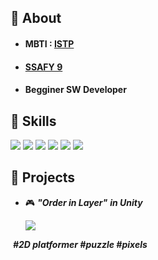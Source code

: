 ## :avocado: About

</div>

* #### MBTI  : [ISTP](https://www.16personalities.com/ko/%EC%84%B1%EA%B2%A9%EC%9C%A0%ED%98%95-istp)

* #### [SSAFY 9](https://www.ssafy.com) 

* #### Begginer SW Developer



## :kiwi_fruit: Skills



<img src="https://img.shields.io/badge/Python-3776AB?style=for-the-badge&logo=Python&logoColor=f5dd42"/>&nbsp;<img src="https://img.shields.io/badge/JavaScript-F7DF1E?style=for-the-badge&logo=JavaScript&logoColor=1c1c1c"/>&nbsp;<img src="https://img.shields.io/badge/Unity-afb0a5?style=for-the-badge&logo=Unity&logoColor=FFFFFF"/>&nbsp;<img src="https://img.shields.io/badge/C++-00599C?style=for-the-badge&logo=cplusplus&logoColor=ffffff"/>&nbsp;<img src="https://img.shields.io/badge/GitHub-181717?style=for-the-badge&logo=GitHub&logoColor=white"/>&nbsp;<img src="https://img.shields.io/badge/Aseprite-81f7d2?style=for-the-badge&logo=Aseprite&logoColor=000000"/>



</div>



## :pear: Projects

* :video_game: ***"Order in Layer"***  ***in Unity***

  ![](https://i.ibb.co/tpwN9W2/something.jpg)

​			***#2D platformer #puzzle #pixels***


